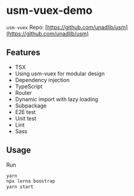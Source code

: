 # usm-vuex-demo

`usm-vuex` Repo: [https://github.com/unadlib/usm](https://github.com/unadlib/usm)

## Features

- TSX
- Using usm-vuex for modular design
- Dependency injection
- TypeScript
- Router
- Dynamic import with lazy loading
- Subpackage
- E2E test
- Unit test
- Lint
- Sass

## Usage

Run
```bash
yarn
npx lerna boostrap
yarn start
```
